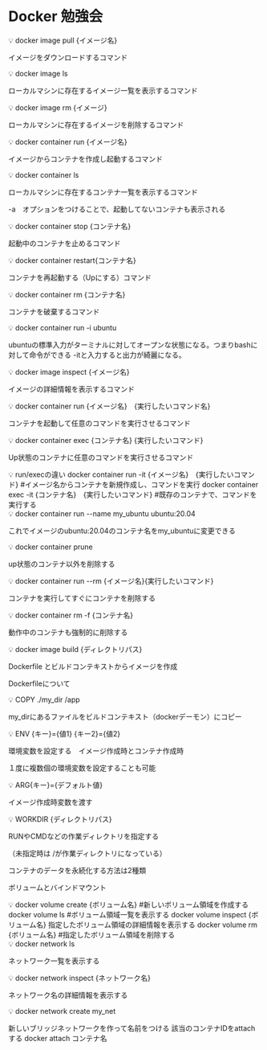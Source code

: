 # Docker 勉強会

<aside>
💡 docker image pull {イメージ名}

</aside>

イメージをダウンロードするコマンド

<aside>
💡 docker image ls

</aside>

ローカルマシンに存在するイメージ一覧を表示するコマンド

<aside>
💡 docker image rm {イメージ}

</aside>

ローカルマシンに存在するイメージを削除するコマンド

<aside>
💡 docker container run {イメージ名}

</aside>

イメージからコンテナを作成し起動するコマンド

<aside>
💡 docker container ls

</aside>

ローカルマシンに存在するコンテナ一覧を表示するコマンド

-a　オプションをつけることで、起動してないコンテナも表示される

<aside>
💡 docker container stop {コンテナ名}

</aside>

起動中のコンテナを止めるコマンド

<aside>
💡 docker container restart{コンテナ名}

</aside>

コンテナを再起動する（Upにする）コマンド

<aside>
💡 docker container rm {コンテナ名}

</aside>

コンテナを破棄するコマンド

<aside>
💡 docker container run -i ubuntu

</aside>

ubuntuの標準入力がターミナルに対してオープンな状態になる。つまりbashに対して命令ができる  -itと入力すると出力が綺麗になる。

<aside>
💡 docker image inspect {イメージ名}

</aside>

イメージの詳細情報を表示するコマンド

<aside>
💡 docker container run {イメージ名}　{実行したいコマンド名}

</aside>

コンテナを起動して任意のコマンドを実行させるコマンド

<aside>
💡 docker container exec {コンテナ名} {実行したいコマンド}

</aside>

Up状態のコンテナに任意のコマンドを実行させるコマンド

<aside>
💡 run/execの違い
docker container run -it {イメージ名}　{実行したいコマンド}
#イメージ名からコンテナを新規作成し、コマンドを実行
docker container exec -it {コンテナ名}　{実行したいコマンド}
#既存のコンテナで、コマンドを実行する

</aside>

<aside>
💡 docker container run --name my_ubuntu ubuntu:20.04

</aside>

これでイメージのubuntu:20.04のコンテナ名をmy_ubuntuに変更できる

<aside>
💡 docker container prune

</aside>

up状態のコンテナ以外を削除する

<aside>
💡 docker container run --rm {イメージ名}{実行したいコマンド}

</aside>

コンテナを実行してすぐにコンテナを削除する

<aside>
💡 docker container rm -f {コンテナ名}

</aside>

動作中のコンテナも強制的に削除する

<aside>
💡 docker image build {ディレクトリパス}

</aside>

Dockerfile とビルドコンテキストからイメージを作成

Dockerfileについて

<aside>
💡 COPY ./my_dir /app

</aside>

my_dirにあるファイルをビルドコンテキスト（dockerデーモン）にコピー

<aside>
💡 ENV {キー}={値1}  {キー2}={値2}

</aside>

環境変数を設定する　イメージ作成時とコンテナ作成時

１度に複数個の環境変数を設定することも可能

<aside>
💡 ARG{キー}={デフォルト値}

</aside>

イメージ作成時変数を渡す

<aside>
💡 WORKDIR {ディレクトリパス}

</aside>

RUNやCMDなどの作業ディレクトリを指定する

（未指定時は /が作業ディレクトリになっている）

コンテナのデータを永続化する方法は2種類

ボリュームとバインドマウント

<aside>
💡 docker volume create {ボリューム名}
#新しいボリューム領域を作成する
docker volume ls
#ボリューム領域一覧を表示する
docker volume inspect {ボリューム名}
指定したボリューム領域の詳細情報を表示する
docker volume rm {ボリューム名}
#指定したボリューム領域を削除する

</aside>

<aside>
💡 docker network ls

</aside>

ネットワーク一覧を表示する

<aside>
💡 docker network inspect {ネットワーク名}

</aside>

ネットワーク名の詳細情報を表示する

<aside>
💡 docker network create my_net

</aside>

新しいブリッジネットワークを作って名前をつける
該当のコンテナIDをattachする
docker attach コンテナ名

